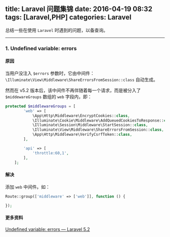title: Laravel 问题集锦
date: 2016-04-19 08:32
tags: [Laravel,PHP]
categories: Laravel
---

总结一些在使用 `Laravel` 时遇到的问题，以备查询。

<!-- more -->

---

### 1. Undefined variable: errors

#### 原因

当用户没注入 `$errors` 参数时，它由中间件：`\Illuminate\View\Middleware\ShareErrorsFromSession::class` 自动生成。

然而在 v5.2 版本后，该中间件不再伴随着每一个请求，而是被分入了 `$middewareGroups` 数组的 `web` 字段内，即：

```php
protected $middlewareGroups = [
        'web' => [
            \App\Http\Middleware\EncryptCookies::class,
            \Illuminate\Cookie\Middleware\AddQueuedCookiesToResponse::class,
            \Illuminate\Session\Middleware\StartSession::class,
            \Illuminate\View\Middleware\ShareErrorsFromSession::class,
            \App\Http\Middleware\VerifyCsrfToken::class,
        ],

        'api' => [
            'throttle:60,1',
        ],
    ];
```

#### 解决

添加 `web` 中间件。如：

```php
Route::group(['middleware' => ['web']], function () {

});
```

 #### 更多资料

[Undefined variable: errors — Laravel 5.2](http://stackoverflow.com/questions/34474224/undefined-variable-errors-laravel-5-2)


